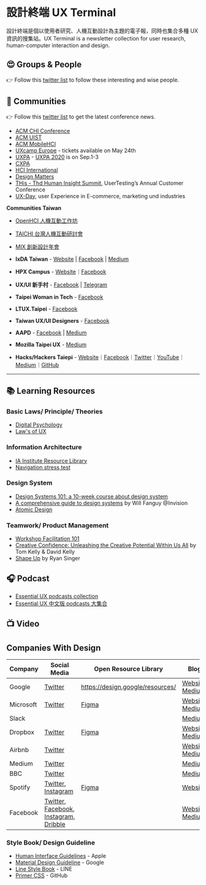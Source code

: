 # 設計終端 UX Terminal

設計終端是個以使用者研究、人機互動設計為主題的電子報，同時也集合多種 UX 資訊的搜集站。UX Terminal is a newsletter collection for user research, human-computer interaction and design.

## 😍 Groups & People

👉 Follow this [twitter list](https://twitter.com/i/lists/1191346528742363136?s=20) to follow these interesting and wise people.


## 🌈 Communities

👉 Follow this [twitter list](https://twitter.com/i/lists/1262383731551154176?s=20) to get the latest conference news.

- [ACM CHI Conference](https://twitter.com/sig_chi)
- [ACM UIST](https://twitter.com/ACMUIST)
- [ACM MobileHCI](https://twitter.com/ACMMobileHCI)
- [UXcamp Europe](https://www.uxcampeurope.org) - tickets available on May 24th
- [UXPA](https://twitter.com/UXPA_Int) - [UXPA 2020](https://uxpa2020.org/) is on Sep.1-3
- [CXPA](https://www.cxpa.org/home)
- [HCI International](http://www.hci.international/news)
- [Design Matters](https://twitter.com/designmattersdk/)
- [THis - Thd Human Insight Summit](https://www.usertesting.com/this20), UserTesting’s Annual 
Customer Conference
- [UX-Day](https://ux-day.de), user Experience in E-commerce, marketing und industries

**Communities Taiwan**

- [OpenHCI 人機互動工作坊](http://www.openhci.com)
- [TAICHI 台灣人機互動研討會](https://www.facebook.com/taiwanchi2019/)
- [MIX 創新設計年會](https://mixconf.tw)

- **IxDA Taiwan** - [Website](http://www.ixda.org.tw/) | [Facebook](https://www.facebook.com/ixda.tw/) | [Medium](https://medium.com/ixda-taiwan)
- **HPX Campus** - [Website](https://hpx.tw/archives/tag/hpx-campus)｜[Facebook](https://www.facebook.com/groups/406348416057481/?ref=group_browse)
- **UX/UI 新手村** - [Facebook](https://www.facebook.com/groups/257398065168080/?ref=group_browse) | [Telegram](https://t.me/uxuirookiescommunity)
- **Taipei Woman in Tech** - [Facebook](https://www.facebook.com/groups/420817431404071/?ref=group_browse)
- **LTUX.Taipei** - [Facebook](https://www.facebook.com/ltuxtaipei/)
- **Taiwan UX/UI Designers** - [Facebook](https://www.facebook.com/groups/543906982418156/?ref=group_browse)
- **AAPD** - [Facebook](https://www.facebook.com/AAPD.tw) | [Medium](https://medium.com/as-a-product-designer)
- **Mozilla Taipei UX** - [Medium](https://medium.com/mozilla-taipei-ux)
- **Hacks/Hackers Taiepi** - [Website](https://hackshackers.taipei)｜[Facebook](https://www.facebook.com/groups/868771643258752/?ref=group_browse)｜[Twitter](https://twitter.com/hackshackerstpe)｜[YouTube](https://www.youtube.com/channel/UCyU45fgMo-jLs9W4h5f701w)｜[Medium](https://medium.com/hackshackerstaipei)｜[GitHub](https://github.com/hackshackerstaipei/)

---

## 📚 Learning Resources

### Basic Laws/ Principle/ Theories

- [Digital Psychology](https://digitalpsychology.io)
- [Law's of UX](https://lawsofux.com)

### Information Architecture

- [IA Institute Resource Library](https://docs.google.com/spreadsheets/u/1/d/1fxLmmCsy2PmfPCWOtHbdlnut2gaopcy_S8b0_Z7Wkd8/htmlview?fbclid=IwAR2ZlxGbgr6KVIjsWpWKpeFzNuOqsi-tuC-3qB-4namQ34RTvnjqZesPp5Q#)
- [Navigation stress test](http://instone.org/navstress)

### Design System

- [Design Systems 101: a 10-week course about design system](https://superfriendlydesign.systems/classes/design-systems-101/)
- [A comprehensive guide to design systems](https://www.invisionapp.com/inside-design/guide-to-design-systems/) by Will Fanguy @Invision
- [Atomic Design](https://atomicdesign.bradfrost.com/table-of-contents/)

### Teamwork/ Product Management

- [Workshop Facilitation 101](https://www.nngroup.com/articles/workshop-facilitation-101/)
- [Creative Confidence: Unleashing the Creative Potential Within Us All](https://www.creativeconfidence.com) by Tom Kelly & David Kelly
- [Shape Up](https://basecamp.com/shapeup/webbook) by Ryan Singer

## 🎧  Podcast

- [Essential UX podcasts collection](https://lnns.co/BtZGHsKeOhq)
- [Essential UX 中文版 podcasts 大集合](https://lnns.co/E941VrILgWO)

## 📺 Video

## Companies With Design

| Company | Social Media | Open Resource Library | Blog |
| ------- | ------------ | --------------------- | ---- |
| Google  | [Twitter](https://twitter.com/googledesign) | https://design.google/resources/ | [Website](https://design.google/library/), [Medium](https://medium.com/google-design) |
| Microsoft | [Twitter](https://twitter.com/MicrosoftDesign?s=20)| [Figma](https://www.figma.com/@microsoft) | [Website](https://www.microsoft.com/design/), [Medium](https://medium.com/microsoft-design) |
| Slack   |   |  | [Medium](https://slack.design/) |
| Dropbox | [Twitter](https://twitter.com/DropboxDesign) | [Figma](https://www.figma.com/@Dropbox) | [Website](https://dropbox.design/), [Medium](https://medium.com/dropbox-design) |
| Airbnb  | [Twitter](https://twitter.com/Airbnbdesign) |  | [Website](), [Medium](https://medium.com/airbnb-design) |
| Medium  | [Twitter](https://twitter.com/mediumdesign) |  | [Medium](https://medium.design/) |
| BBC     | [Twitter](https://twitter.com/BBCAcademy) | | [Medium](https://medium.com/bbc-design-engineering) |
| Spotify | [Twitter](https://twitter.com/spotifydesign), [Instagram](https://www.instagram.com/spotify.design/) | [Figma](https://www.figma.com/@spotify) | [Website](https://spotify.design/) |
| Facebook | [Twitter](http://twitter.com/facebookdesign), [Facebook](http://facebook.com/design), [Instagram](http://instagram.com/facebookdesign), [Dribble](http://dribbble.com/facebook) |  | [Website](https://facebook.design/blog/), [Medium](http://medium.com/facebook-design) |

### Style Book/ Design Guideline

- [Human Interface Guidelines](https://developer.apple.com/design/human-interface-guidelines/) - Apple
- [Material Design Guideline](https://material.io/design/guidelines-overview) - Google
- [Line Style Book](https://linecorp.com/zh-hant/company/mission) - LINE
- [Primer CSS](https://primer.style/css/) - GitHub
